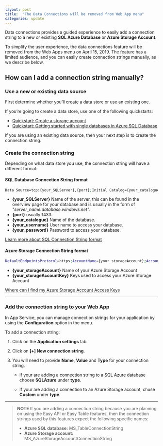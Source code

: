 ```yaml
---
layout: post
title:  "The Data Connections will be removed from Web App menu"
categories: update
---
```


Data connections provides a guided experience to easily add a connection string to a new or existing **SQL Azure Database** or **Azure Storage Account**.

To simplify the user experience, the data connections feature will be removed from the Web Apps menu on April 15, 2019. The feature has a limited audience, and you can easily create connection strings manually, as we describe below.

## How can I add a connection string manually?

### Use a new or existing data source

First determine whether you’ll create a data store or use an existing one.

If you’re going to create a data store, use one of the following quickstarts:

- [Quickstart: Create a storage account](https://docs.microsoft.com/azure/storage/common/storage-quickstart-create-account?tabs=azure-portal)
- [Quickstart: Getting started with single databases in Azure SQL Database](https://docs.microsoft.com/azure/sql-database/sql-database-single-database-quickstart-guide)

If you are using an existing data source, then your next step is to create the connection string.

### Create the connection string

Depending on what data store you use, the connection string will have a different format:

#### SQL Database Connection String format

```bash
Data Source=tcp:{your_SQLServer},{port};Initial Catalog={your_catalogue};User ID={your_username};Password={your_password}
```

- **{your_SQLServer}** Name of the server, this can be found in the overview page for your database and is usually in the form of *"server_name.database.windows.net"*.
- **{port}** usually 1433.
- **{your_catalogue}** Name of the database.
- **{your_username}** User name to access your database.
- **{your_password}** Password to access your database.

[Learn more about SQL Connection String format](https://docs.microsoft.com/dotnet/framework/data/adonet/connection-string-syntax#sqlclient-connection-strings)

#### Azure Storage Connection String format

```bash
DefaultEndpointsProtocol=https;AccountName={your_storageAccount};AccountKey={your_storageAccountKey}
```

- **{your_storageAccount}** Name of your Azure Storage Account
- **{your_storageAccountKey}** Keys used to access your Azure Storage Account

[Where can I find my Azure Storage Account Access Keys](https://docs.microsoft.com/azure/storage/common/storage-account-manage#access-keys)

___

### Add the connection string to your Web App

In App Service, you can manage connection strings for your application by using the **Configuration** option in the menu.

To add a connection string:

1. Click on the **Application settings** tab.

1. Click on **[+] New connection string**.

1. You will need to provide **Name**, **Value** and **Type** for your connection string.

   - If your are adding a connection string to a SQL Azure database choose **SQLAzure** under **type**.

   - If your are adding a connection to an Azure Storage account, chose **Custom** under **type**.

___

> **NOTE** If you are adding a connection string because you are planning on using the Easy API or Easy Table features, then the connection strings used by this features expect the following specific names:
>
>- **Azure SQL database:** MS_TableConnectionString
>- **Azure Storage account:** MS_AzureStorageAccountConnectionString
